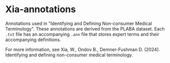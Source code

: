 # Xia-annotations
Annotations used in "Identifying and Defining Non-consumer Medical Terminology". These annotations are derived from the PLABA dataset. Each `.txt` file has an accompanying
`.ann` file that stores expert terms and their accompanying definitions.

For more information, see Xia, W., Ondov B., Demner-Fushman D. (2024). Identifying and defining non-consumer medical terminology.
